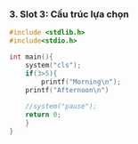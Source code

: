 ### 3. Slot 3: Cấu trúc lựa chọn

```cpp
#include <stdlib.h>
#include<stdio.h>

int main(){
    system("cls"); 
    if(3>5){
        printf("Morning\n");
    printf("Afternoon\n")
    
    //system("pause");
    return 0;
    }
}

```
